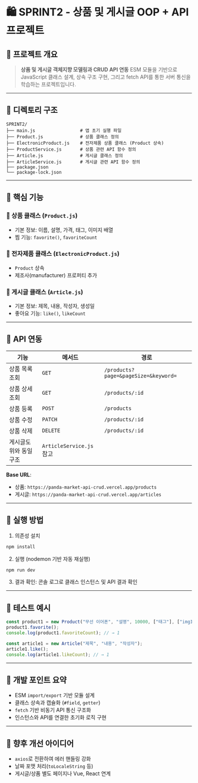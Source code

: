 # 🛍️ SPRINT2 - 상품 및 게시글 OOP + API 프로젝트

## 📖 프로젝트 개요

> **상품 및 게시글 객체지향 모델링과 CRUD API 연동**
ESM 모듈을 기반으로 JavaScript 클래스 설계, 상속 구조 구현, 그리고 fetch API를 통한 서버 통신을 학습하는 프로젝트입니다.

---

## 📁 디렉토리 구조

```
SPRINT2/
├── main.js                 # 앱 초기 실행 파일
├── Product.js              # 상품 클래스 정의
├── ElectronicProduct.js    # 전자제품 상품 클래스 (Product 상속)
├── ProductService.js       # 상품 관련 API 함수 정의
├── Article.js              # 게시글 클래스 정의
├── ArticleService.js       # 게시글 관련 API 함수 정의
├── package.json
└── package-lock.json
```

---

## 🧩 핵심 기능

### 📌 상품 클래스 (`Product.js`)
- 기본 정보: 이름, 설명, 가격, 태그, 이미지 배열
- 찜 기능: `favorite()`, `favoriteCount`

### 📌 전자제품 클래스 (`ElectronicProduct.js`)
- `Product` 상속
- 제조사(manufacturer) 프로퍼티 추가

### 📌 게시글 클래스 (`Article.js`)
- 기본 정보: 제목, 내용, 작성자, 생성일
- 좋아요 기능: `like()`, `likeCount`

---

## 🔗 API 연동

| 기능 | 메서드 | 경로 |
|------|--------|------|
| 상품 목록 조회 | `GET` | `/products?page=&pageSize=&keyword=` |
| 상품 상세 조회 | `GET` | `/products/:id` |
| 상품 등록 | `POST` | `/products` |
| 상품 수정 | `PATCH` | `/products/:id` |
| 상품 삭제 | `DELETE` | `/products/:id` |
| 게시글도 위와 동일 구조 | `ArticleService.js` 참고 |

**Base URL**:  
- 상품: `https://panda-market-api-crud.vercel.app/products`  
- 게시글: `https://panda-market-api-crud.vercel.app/articles`

---

## 🚀 실행 방법

1. 의존성 설치  
```bash
npm install
```

2. 실행 (nodemon 기반 자동 재실행)
```bash
npm run dev
```

3. 결과 확인: 콘솔 로그로 클래스 인스턴스 및 API 결과 확인

---

## 🧪 테스트 예시

```js
const product1 = new Product("무선 이어폰", "설명", 10000, ["태그"], ["img1.jpg"]);
product1.favorite();
console.log(product1.favoriteCount); // → 1

const article1 = new Article("제목", "내용", "작성자");
article1.like();
console.log(article1.likeCount); // → 1
```

---

## 📌 개발 포인트 요약

- ESM `import/export` 기반 모듈 설계
- 클래스 상속과 캡슐화 (`#field`, `getter`)
- `fetch` 기반 비동기 API 통신 구조화
- 인스턴스와 API를 연결한 초기화 로직 구현

---

## 🔧 향후 개선 아이디어

- `axios`로 전환하여 에러 핸들링 강화
- 날짜 포맷 처리(`toLocaleString` 등)
- 게시글/상품 별도 페이지나 Vue, React 연계